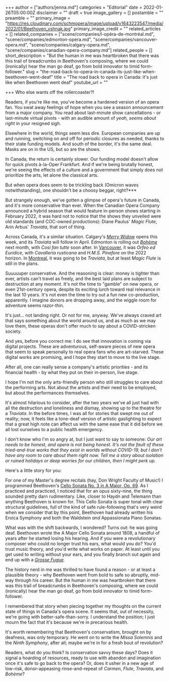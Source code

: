+++
author = ["authors/jenna.md"]
categories = "Editorial"
date = 2022-01-26T05:00:00Z
disclaimer = ""
draft = true
image_gallery = []
postamble = ""
preamble = ""
primary_image = "https://res.cloudinary.com/schmopera/image/upload/v1643223547/media/2022/01/Beethoven_yshnak.jpg"
primary_image_credit = ""
related_articles = []
related_companies = ["scene/companies/l-opéra-de-montréal.md", "scene/companies/edmonton-opera.md", "scene/companies/vancouver-opera.md", "scene/companies/calgary-opera.md", "scene/companies/canadian-opera-company.md"]
related_people = []
short_description = "But the human in me was heartbroken that there was this trail of breadcrumbs in Beethoven's composing, where we could (ironically) hear the man go deaf, go from bold innovator to timid form-follower."
slug = "the-road-back-to-opera-in-canada-its-just-like-when-beethoven-went-deaf"
title = "The road back to opera in Canada: it's just like when Beethoven went deaf"
youtube_url = ""

+++
Who else wants off the rollercoaster?!

Readers, if you're like me, you've become a hardened version of an opera fan. You swat away feelings of hope when you see a season announcement from a major company. You read about last-minute show cancellations  - or last-minute virtual pivots - with an audible amount of _yeah, seems about right_ in your resigned sigh.

Elsewhere in the world, things seem less dire. European companies are up and running, switching on and off for periodic closures as needed, thanks to their state funding models. And south of the border, it's the same deal. Masks are on in the US, but so are the shows. 

In Canada, the return is certainly slower. Our funding model doesn't allow for quick pivots à-la-Oper Frankfurt. And if we're being brutally honest, we're seeing the effects of a culture and a government that simply does not prioritize the arts, let alone the classical arts.

But when opera does seem to be trickling back (Omicron waves notwithstanding), one shouldn't be a choosy beggar, right?***

But strangely enough, we've gotten a glimpse of opera's future in Canada, and it's more conservative than ever. When the Canadian Opera Company announced a hybrid season that would feature in-person shows starting in February 2022, it was hard not to notice that the shows they unveiled were old standards (and COC-owned productions): Diane Paulus' _Magic Flute_, Arin Arbus' _Traviata_, that sort of thing.

Across Canada, it's a similar situation. Calgary's [_Merry Widow_](https://calgaryopera.com/21-22/merry-widow) opens this week, and its _Traviata_ will follow in April. Edmonton is rolling out [_Bohème_](https://www.edmontonopera.com/2022/boheme) next month, with _Così fan tutte_ soon after. In [Vancouver](https://www.vancouveropera.ca/), it was _Orfeo ed Euridice_, with _Cavalleria rusticana_ and _H.M.S. Pinafore_ on the 2022 horizon. In [Montreal](https://www.operademontreal.com/en/shows/2021-2022-season), it was going to be _Traviata_, but at least _Magic Flute_ is still in the plans.

Suuuuuper conservative. And the reasoning is clear: money is tighter than ever, artists can't travel as freely, and the best laid plans are subject to destruction at any moment. It's not the time to "gamble" on new opera, or even 21st-century opera, despite its exciting lurch toward real relevance in the last 10 years. It's not even the time to try out a fun new co-production, apparently. I imagine donors are dropping away, and the wiggle room for adventure seems razor-thin.

It's just... not landing right. Or not for me, anyway. We've always craved art that says something about the world around us, and as much as we may love them, these operas don't offer much to say about a COVID-stricken society. 

And yes, before you correct me: I do see that innovation is coming via digital projects. These are adventurous, self-aware pieces of new opera that seem to speak personally to real opera fans who are art-starved. These digital works are promising, and I hope they start to move to the live stage. 

After all, one can really sense a company's artistic priorities - and its financial health - by what they put on their in-person, live stage.

I hope I'm not the only arts-friendly person who still struggles to care about the performing arts. Not about the artists and their need to be employed, but about the performances themselves.

It's almost hilarious to consider, after the two years we've all just had with all the destruction and loneliness and dismay, showing up to the theatre for a _Traviata_. In the before times, I was all for stories that swept me out of reality; now, it feels like a tone-deaf version of artistic gaslighting to expect that a great high note can affect us with the same ease that it did before we all lost ourselves to a public health emergency.

I don't know who I'm so angry at, but I just want to say to someone: _Our art needs to be honest, and opera is not being honest. It's not the fault of these tried-and-true works that they exist in worlds without COVID-19, but I don't have any room to care about them right now. Tell me a story about isolation or ruined holidays or deep worries for our children, then I might perk up._

Here's a little story for you:

For one of my Master's degree recitals (hay, Don Wright Faculty of Music!) I programmed Beethoven's [Cello Sonata No. 3 in A Major, Op. 69](https://www.youtube.com/watch?v=X9pivx91mVk). As I practiced and practiced, I noticed that for an opus sixty-nine, the thing sounded pretty darn rudimentary. Like, closer to Haydn and Telemann than anything Beethoven is known for. This Cello Sonata is super tonal with clear structural guidelines, full of the kind of safe rule-following that's very weird when we consider that by this point, Beethoven had already written his Eroica Symphony and both the Waldstein _and_ Appassionata Piano Sonatas.

What was with the shift backwards, I wondered? Turns out: he was going deaf. Beethoven wrote the A Major Cello Sonata around 1808, a handful of years after he started losing his hearing. And if you were a revolutionary composer who could no longer trust his ears, what would you do? You'd trust music theory, and you'd write what works on paper. At least until you get used to writing without your ears, and you finally branch out again and end up with a [_Grosse Fugue_](https://en.wikipedia.org/wiki/Grosse_Fuge)_._

The history nerd in me was thrilled to have found a reason - or at least a plausible theory - why Beethoven went from bold to safe so abruptly, mid-way through his career. But the human in me was heartbroken that there was this trail of breadcrumbs in Beethoven's composing, where we could (ironically) hear the man go deaf, go from bold innovator to timid form-follower.

I remembered that story when piecing together my thoughts on the current state of things in Canada's opera scene. It seems that, out of necessity, we're going with better-safe-than-sorry. I understand the position; I just mourn the fact that it's because we're in precarious health.

It's worth remembering that Beethoven's conservatism, brought on by deafness, was only temporary. He went on to write the _Missa Solemnis_ and the _Ninth Symphony_, after all; maybe we're in for a fresh bout of revolution?

Readers, what do you think? Is conservation savvy these days? Does it signal a hoarding of resources, ready to use with abandon and imagination once it's safe to go back to the opera? Or, does it usher in a new age of low-risk, donor-appeasing rinse-and-repeat of _Carmen_, _Flute_, _Traviata_, and _Bohème_?